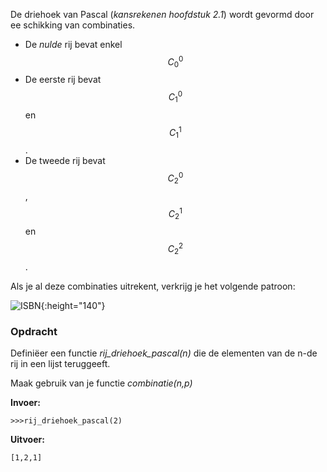 De driehoek van Pascal (*kansrekenen hoofdstuk 2.1*) wordt gevormd door ee schikking van combinaties.

- De *nulde* rij bevat enkel $$C_0^0$$
- De eerste rij bevat $$C_1^0$$ en $$C_1^1$$. 
- De tweede rij bevat $$C_2^0$$, $$C_2^1$$ en $$C_2^2$$.

Als je al deze combinaties uitrekent, verkrijg je het volgende patroon:

![ISBN](media/ISBN.gif "ISBN"){:height="140"}

### Opdracht
Definiëer een functie *rij_driehoek_pascal(n)* die de elementen van de n-de rij in een lijst teruggeeft.

Maak gebruik van je functie *combinatie(n,p)*


**Invoer:**

    >>>rij_driehoek_pascal(2)


**Uitvoer:**

    [1,2,1]

